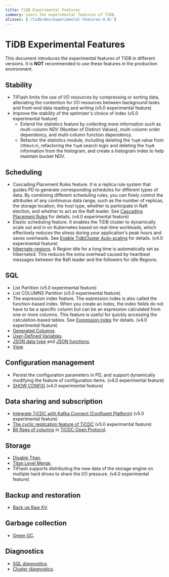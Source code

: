 ```yaml
---
title: TiDB Experimental Features
summary: Learn the experimental features of TiDB.
aliases: ['/tidb/dev/experimental-features-4.0/']
---
```


# TiDB Experimental Features

This document introduces the experimental features of TiDB in different versions. It is **NOT** recommended to use these features in the production environment.

## Stability

+ TiFlash limits the use of I/O resources by compressing or sorting data, alleviating the contention for I/O resources between background tasks and front-end data reading and writing (v5.0 experimental feature)
+ Improve the stability of the optimizer's choice of index (v5.0 experimental feature)
    + Extend the statistics feature by collecting more information such as multi-column NDV (Number of Distinct Values), multi-column order dependency, and multi-column function dependency.
    + Refactor the statistics module, including deleting the `TopN` value from `CMSKetch`, refactoring the `TopN` search logic and deleting the `TopN` information from the histogram, and create a histogram index to help maintain bucket NDV.

## Scheduling

+ Cascading Placement Rules feature. It is a replica rule system that guides PD to generate corresponding schedules for different types of data. By combining different scheduling rules, you can finely control the attributes of any continuous data range, such as the number of replicas, the storage location, the host type, whether to participate in Raft election, and whether to act as the Raft leader. See [Cascading Placement Rules](/configure-placement-rules.md) for details. (v4.0 experimental feature)
+ Elastic scheduling feature. It enables the TiDB cluster to dynamically scale out and in on Kubernetes based on real-time workloads, which effectively reduces the stress during your application's peak hours and saves overheads. See [Enable TidbCluster Auto-scaling](https://docs.pingcap.com/tidb-in-kubernetes/stable/enable-tidb-cluster-auto-scaling) for details. (v4.0 experimental feature)
+ [hibernate-regions](/tikv-configuration-file.md#hibernate-regions-experimental). A Region idle for a long time is automatically set as hibernated. This reduces the extra overhead caused by heartbeat messages between the Raft leader and the followers for idle Regions.

## SQL

+ List Partition (v5.0 experimental feature)
+ List COLUMNS Partition (v5.0 experimental feature)
+ The expression index feature. The expression index is also called the function-based index. When you create an index, the index fields do not have to be a specific column but can be an expression calculated from one or more columns. This feature is useful for quickly accessing the calculation-based tables. See [Expression index](/sql-statements/sql-statement-create-index.md) for details. (v4.0 experimental feature)
+ [Generated Columns](/generated-columns.md).
+ [User-Defined Variables](/user-defined-variables.md).
+ [JSON data type](/data-type-json.md) and [JSON functions](/functions-and-operators/json-functions.md).
+ [View](/information-schema/information-schema-views.md).

## Configuration management

+ Persist the configuration parameters in PD, and support dynamically modifying the feature of configuration items. (v4.0 experimental feature)
+ [SHOW CONFIG](/sql-statements/sql-statement-show-config.md) (v4.0 experimental feature)

## Data sharing and subscription

+ [Integrate TiCDC with Kafka Connect (Confluent Platform)](/ticdc/integrate-confluent-using-ticdc.md) (v5.0 experimental feature)
+ [The cyclic replication feature of TiCDC](/ticdc/manage-ticdc.md#cyclic-replication) (v5.0 experimental feature)
+ [Bit flags of columns](/ticdc/ticdc-open-protocol.md#bit-flags-of-columns) in [TiCDC Open Protocol](/ticdc/ticdc-open-protocol.md#row-changed-event).

## Storage

+ [Disable Titan](/storage-engine/titan-configuration.md#disable-titan-experimental).
+ [Titan Level Merge](/storage-engine/titan-configuration.md#level-merge-experimental).
+ TiFlash supports distributing the new data of the storage engine on multiple hard drives to share the I/O pressure. (v4.0 experimental feature)

## Backup and restoration

+ [Back up Raw KV](/br/use-br-command-line-tool.md#back-up-raw-kv-experimental-feature).

## Garbage collection

+ [Green GC](/system-variables.md#tidb_gc_scan_lock_mode-new-in-v50).

## Diagnostics

+ [SQL diagnostics](/information-schema/information-schema-sql-diagnostics.md).
+ [Cluster diagnostics](/dashboard/dashboard-diagnostics-access.md).
